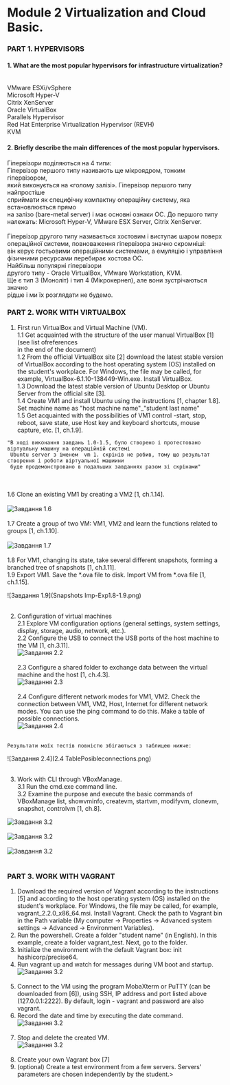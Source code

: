 # Module 2 Virtualization and Cloud Basic.<br/>
### PART 1. HYPERVISORS
#### 1. What are the most popular hypervisors for infrastructure virtualization? <br/><br/>
 VMware ESXi/vSphere <br/>
 Microsoft Hyper-V <br/>
 Citrix XenServer <br/>
 Oracle VirtualBox <br/>
 Parallels Hypervisor <br/>
 Red Hat Enterprise Virtualization Hypervisor (REVH)<br/>
 KVM<br/>

   
#### 2. Briefly describe the main differences of the most popular hypervisors. <br/>
 Гіпервізори поділяються на 4 типи:<br/>
 Гіпервізор першого типу називають ще мікроядром, тонким гіпервізором, <br/> 
 який виконується на «голому залізі». Гіпервізор  першого типу найпростіше <br/> 
 сприймати як специфічну компактну операційну систему, яка встановлюється прямо <br/> 
 на залізо (bare-metal server) і має  основні ознаки ОС. До першого типу <br/>
 належать: Microsoft Hyper-V, VMware ESX Server, Citrix XenServer.<br/><br/>
 Гіпервізор другого типу називається хостовим і виступає шаром поверх<br/>
 операційної системи, повноваження гіпервізора значно скромніші:<br/> 
 він керує гостьовими операційними системами, а емуляцію і управління<br/>
 фізичними ресурсами перебирає хостова ОС.<br/> Найбільш популярні гіпервізори <br/>
 другого типу - Oracle VirtualBox, VMware Workstation, KVM. <br/>
Ще є тип 3 (Моноліт) і тип 4 (Мікрокернел), але вони зустрічаються значно <br/>
рідше і ми їх розглядати не будемо.


### PART 2. WORK WITH VIRTUALBOX

1. First run VirtualBox and Virtual Machine (VM).<br/>
   1.1 Get acquainted with the structure of the user manual VirtualBox [1] (see list ofreferences<br/> 
   in the end of the document)<br/>
   1.2 From the official VirtualBox site [2] download the latest stable version of VirtualBox
   according to the host operating system (OS) installed on the student's workplace. For Windows,
   the file may be called, for example, VirtualBox-6.1.10-138449-Win.exe. Install VirtualBox.<br/>
   1.3 Download the latest stable version of Ubuntu Desktop or Ubuntu Server from the
   official site [3].<br/>
   1.4 Create VM1 and install Ubuntu using the instructions [1, chapter 1.8]. Set machine
   name as "host machine name"_"student last name"<br/>
   1.5 Get acquainted with the possibilities of VM1 control -start, stop, reboot, save state,
   use Host key and keyboard shortcuts, mouse capture, etc. [1, ch.1.9].<br/>
   
```text
"В ході виконання завдань 1.0-1.5, було створено і протестовано віртуальну машину на операційній системі
 Ubuntu server з іменем  vm 1. скрінів не робив, тому що результат створення і роботи віртуальної машиини
 буде продемонстровано в подальших завданнях разом зі скрінами"
```
<br/><br/>
   1.6 Clone an existing VM1 by creating a VM2 [1, ch.1.14]. <br/><br/>
![Завдання 1.6](CloneVM1.6.png) <br/><br/>
   1.7 Create a group of two VM: VM1, VM2 and learn the functions related to groups [1, ch.1.10]. <br/><br/>
![Завдання 1.7](Group3VMs1.7.png) <br/><br/>
   1.8 For VM1, changing its state, take several different snapshots, forming a branched
tree of snapshots [1, ch.1.11].<br/>
   1.9 Export VM1. Save the *.ova file to disk. Import VM from *.ova file [1, ch.1.15]. <br/>

 ![Завдання 1.9](Snapshots Imp-Exp1.8-1.9.png) <br/><br/>

2. Configuration of virtual machines<br/>
   2.1 Explore VM configuration options (general settings, system settings, display,
   storage, audio, network, etc.).<br/>
   2.2 Configure the USB to connect the USB ports of the host machine to the VM
   [1, ch.3.11].<br/>
 ![Завдання 2.2](2.2.png) <br/><br/>
   2.3 Configure a shared folder to exchange data between the virtual machine and
   the host [1, ch.4.3].<br/>
   ![Завдання 2.3](2.3.png) <br/><br/>
   2.4 Configure different network modes for VM1, VM2. Check the connection
   between VM1, VM2, Host, Internet for different network modes. You can use the ping
   command to do this. Make a table of possible connections.<br/>
   ![Завдання 2.4](2.4.png) <br/><br/>
```text
Результати моїх тестів повністю збігаються з таблицею нижче:
```
  ![Завдання 2.4](2.4 TablePosibleconnections.png) <br/><br/>

3. Work with CLI through VBoxManage. <br/>
   3.1 Run the cmd.exe command line. <br/>
   3.2 Examine the purpose and execute the basic commands of VBoxManage list,
   showvminfo, createvm, startvm, modifyvm, clonevm, snapshot, controlvm [1, ch.8]. <br/>

 ![Завдання 3.2](3.2Create-Start.png) <br/><br/>
 ![Завдання 3.2](3.2List-ShowVmInfo.png) <br/><br/>
 ![Завдання 3.2](3.2modifyvm-controlvm.png) <br/><br/>
### PART 3. WORK WITH VAGRANT
1. Download the required version of Vagrant according to the instructions [5] and
   according to the host operating system (OS) installed on the student's workplace. For
   Windows, the file may be called, for example, vagrant_2.2.0_x86_64.msi. Install Vagrant.
   Check the path to Vagrant bin in the Path variable (My computer -> Properties ->
   Advanced system settings -> Advanced -> Environment Variables). <br/>
2. Run the powershell. Create a folder "student name" (in English). In this example,
   create a folder vagrant_test. Next, go to the folder. <br/>
3. Initialize the environment with the default Vagrant box: init hashicorp/precise64. <br/>
4. Run vagrant up and watch for messages during VM boot and startup. <br/>
   ![Завдання 3.2](VagrantUp.png) <br/><br/>
5. Connect to the VM using the program MobaXterm or PuTTY (can be
      downloaded from [6]), using SSH, IP address and port listed above (127.0.0.1:2222). By
      default, login - vagrant and password are also vagrant. <br/>
6. Record the date and time by executing the date command. <br/>
 ![Завдання 3.2](Connect-Record3.6.png) <br/><br/>
7. Stop and delete the created VM. <br/>
 ![Завдання 3.2](Vagrant3.7.png) <br/><br/>
8. Create your own Vagrant box [7] <br/>
9. (optional) Create a test environment from a few servers. Servers' parameters
   are chosen independently by the student.><br/>